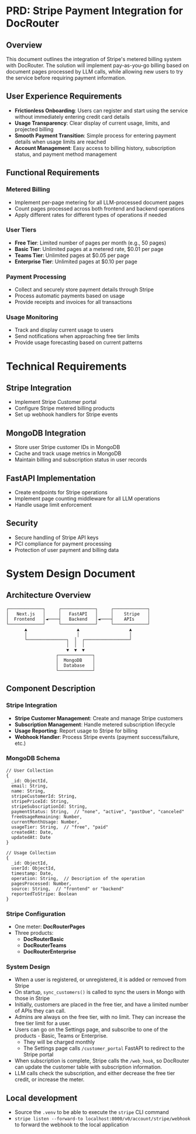 # PRD: Stripe Payment Integration for DocRouter
## Overview
This document outlines the integration of Stripe's metered billing system with DocRouter. The solution will implement pay-as-you-go billing based on document pages processed by LLM calls, while allowing new users to try the service before requiring payment information.

## User Experience Requirements
* __Frictionless Onboarding__: Users can register and start using the service without immediately entering credit card details
* __Usage Transparency__: Clear display of current usage, limits, and projected billing
* __Smooth Payment Transition__: Simple process for entering payment details when usage limits are reached
* __Account Management__: Easy access to billing history, subscription status, and payment method management

## Functional Requirements
### Metered Billing
* Implement per-page metering for all LLM-processed document pages
* Count pages processed across both frontend and backend operations
* Apply different rates for different types of operations if needed
### User Tiers
* __Free Tier__: Limited number of pages per month (e.g., 50 pages)
* __Basic Tier__: Unlimited pages at a metered rate, $0.01 per page
* __Teams Tier__: Unlimited pages at $0.05 per page
* __Enterprise Tier__: Unlimited pages at $0.10 per page
### Payment Processing
* Collect and securely store payment details through Stripe
* Process automatic payments based on usage
* Provide receipts and invoices for all transactions
### Usage Monitoring
* Track and display current usage to users
* Send notifications when approaching free tier limits
* Provide usage forecasting based on current patterns

# Technical Requirements
## Stripe Integration
* Implement Stripe Customer portal
* Configure Stripe metered billing products
* Set up webhook handlers for Stripe events
## MongoDB Integration
* Store user Stripe customer IDs in MongoDB
* Cache and track usage metrics in MongoDB
* Maintain billing and subscription status in user records
## FastAPI Implementation
* Create endpoints for Stripe operations
* Implement page counting middleware for all LLM operations
* Handle usage limit enforcement
## Security
* Secure handling of Stripe API keys
* PCI compliance for payment processing
* Protection of user payment and billing data

# System Design Document
## Architecture Overview
```
┌─────────────┐     ┌─────────────┐     ┌─────────────┐
│   Next.js   │     │   FastAPI   │     │    Stripe   │
│  Frontend   │◄────┤   Backend   │◄────┤    APIs     │
└─────────────┘     └─────────────┘     └─────────────┘
       ▲                   ▲                   ▲
       │                   │                   │
       └───────────────┐  │  ┌─────────────────┘
                       │  │  │
                       ▼  ▼  ▼
                   ┌─────────────┐
                   │  MongoDB    │
                   │  Database   │
                   └─────────────┘
```

## Component Description
### Stripe Integration
* __Stripe Customer Management__: Create and manage Stripe customers
* __Subscription Management__: Handle metered subscription lifecycle
* __Usage Reporting__: Report usage to Stripe for billing
* __Webhook Handler__: Process Stripe events (payment success/failure, etc.)
### MongoDB Schema
```
// User Collection
{
  _id: ObjectId,
  email: String,
  name: String,
  stripeCustomerId: String,
  stripePriceId: String,
  stripeSubscriptionId: String,
  paymentStatus: String,  // "none", "active", "pastDue", "canceled"
  freeUsageRemaining: Number,
  currentMonthUsage: Number,
  usageTier: String,  // "free", "paid"
  createdAt: Date,
  updatedAt: Date
}

// Usage Collection
{
  _id: ObjectId,
  userId: ObjectId,
  timestamp: Date,
  operation: String,  // Description of the operation
  pagesProcessed: Number,
  source: String,  // "frontend" or "backend"
  reportedToStripe: Boolean
}
```
### Stripe Configuration
* One meter: __DocRouterPages__
* Three products:
  * __DocRouterBasic__
  * __DocRouterTeams__
  * __DocRouterEnterprise__

### System Design
* When a user is registered, or unregistered, it is added or removed from Stripe
* On startup, `sync_customers()` is called to sync the users in Mongo with those in Stripe
* Initially, customers are placed in the free tier, and have a limited number of APIs they can call.
* Admins are always on the free tier, with no limit. They can increase the free tier limit for a user.
* Users can go on the Settings page, and subscribe to one of the products - Basic, Teams or Enterprise. 
  * They will be charged monthly
  * The Settings page calls `/customer_portal` FastAPI to redirect to the Stripe portal
* When subscription is complete, Stripe calls the `/web_hook`, so DocRouter can update the customer table with subscription information.
* LLM calls check the subscription, and either decrease the free tier credit, or increase the meter. 

## Local development
* Source the `.venv` to be able to execute the `stripe` CLI command
* `stripe listen --forward-to localhost:8000/v0/account/stripe/webhook` to forward the webhook to the local application